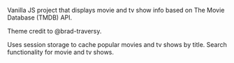 Vanilla JS project that displays movie and tv show info based on The Movie Database (TMDB) API.

Theme credit to @brad-traversy.

Uses session storage to cache popular movies and tv shows by title.
Search functionality for movie and tv shows.
